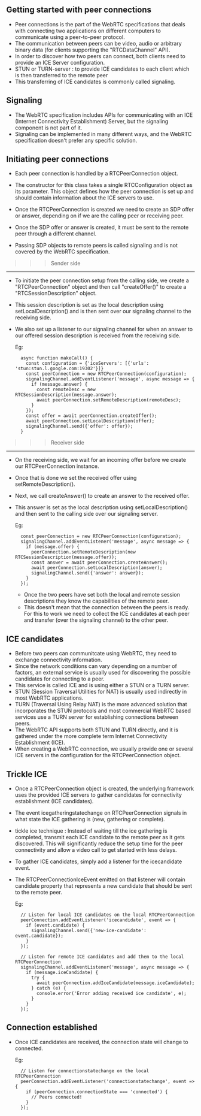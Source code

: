 ## Getting started with peer connections

- Peer connections is the part of the WebRTC specifications that deals with connecting two applications on different computers to communicate using a peer-to-peer protocol.
- The communication between peers can be video, audio or arbitrary binary data (for clients supporting the "RTCDataChannel" API).
- In order to discover how two peers can connect, both clients need to provide an ICE Server configuration.
- STUN or TURN-server : to provide ICE candidates to each client which is then transferred to the remote peer
- This transferring of ICE candidates is commonly called signaling.

## Signaling

- The WebRTC specification includes APIs for communicating with an ICE (Internet Connectivity Establishment) Server, but the signaling component is not part of it.
- Signaling can be implemented in many different ways, and the WebRTC specification doesn't prefer any specific solution.

## Initiating peer connections

- Each peer connection is handled by a RTCPeerConnection object.
- The constructor for this class takes a single RTCConfiguration object as its parameter. This object defines how the peer connection is set up and should contain information about the ICE servers to use.

- Once the RTCPeerConnection is created we need to create an SDP offer or answer, depending on if we are the calling peer or receiving peer.
- Once the SDP offer or answer is created, it must be sent to the remote peer through a different channel.
- Passing SDP objects to remote peers is called signaling and is not covered by the WebRTC specification.

> > > Sender side

---

- To initiate the peer connection setup from the calling side, we create a "RTCPeerConnection" object and then call "createOffer()" to create a "RTCSessionDescription" object.
- This session description is set as the local description using setLocalDescription() and is then sent over our signaling channel to the receiving side.
- We also set up a listener to our signaling channel for when an answer to our offered session description is received from the receiving side.

  Eg:

  ```
    async function makeCall() {
      const configuration = {'iceServers': [{'urls': 'stun:stun.l.google.com:19302'}]}
      const peerConnection = new RTCPeerConnection(configuration);
      signalingChannel.addEventListener('message', async message => {
        if (message.answer) {
          const remoteDesc = new RTCSessionDescription(message.answer);
          await peerConnection.setRemoteDescription(remoteDesc);
        }
      });
      const offer = await peerConnection.createOffer();
      await peerConnection.setLocalDescription(offer);
      signalingChannel.send({'offer': offer});
    }
  ```

> > > Receiver side

---

- On the receiving side, we wait for an incoming offer before we create our RTCPeerConnection instance.
- Once that is done we set the received offer using setRemoteDescription().
- Next, we call createAnswer() to create an answer to the received offer.
- This answer is set as the local description using setLocalDescription() and then sent to the calling side over our signaling server.

  Eg:

  ```
    const peerConnection = new RTCPeerConnection(configuration);
    signalingChannel.addEventListener('message', async message => {
      if (message.offer) {
        peerConnection.setRemoteDescription(new RTCSessionDescription(message.offer));
        const answer = await peerConnection.createAnswer();
        await peerConnection.setLocalDescription(answer);
        signalingChannel.send({'answer': answer});
      }
    });
  ```

  - Once the two peers have set both the local and remote session descriptions they know the capabilities of the remote peer.
  - This doesn't mean that the connection between the peers is ready. For this to work we need to collect the ICE candidates at each peer and transfer (over the signaling channel) to the other peer.

## ICE candidates

- Before two peers can communitcate using WebRTC, they need to exchange connectivity information.
- Since the network conditions can vary depending on a number of factors, an external service is usually used for discovering the possible candidates for connecting to a peer.
- This service is called ICE and is using either a STUN or a TURN server.
- STUN (Session Traversal Utilities for NAT) is usually used indirectly in most WebRTC applications.
- TURN (Traversal Using Relay NAT) is the more advanced solution that incorporates the STUN protocols and most commercial WebRTC based services use a TURN server for establishing connections between peers.
- The WebRTC API supports both STUN and TURN directly, and it is gathered under the more complete term Internet Connectivity Establishment (ICE).
- When creating a WebRTC connection, we usually provide one or several ICE servers in the configuration for the RTCPeerConnection object.

## Trickle ICE

- Once a RTCPeerConnection object is created, the underlying framework uses the provided ICE servers to gather candidates for connectivity establishment (ICE candidates).
- The event icegatheringstatechange on RTCPeerConnection signals in what state the ICE gathering is (new, gathering or complete).
- tickle ice technique : Instead of waiting till the ice gathering is completed, transmit each ICE candidate to the remote peer as it gets discovered. This will significantly reduce the setup time for the peer connectivity and allow a video call to get started with less delays.

- To gather ICE candidates, simply add a listener for the icecandidate event.
- The RTCPeerConnectionIceEvent emitted on that listener will contain candidate property that represents a new candidate that should be sent to the remote peer.

  Eg:

  ```
    // Listen for local ICE candidates on the local RTCPeerConnection
    peerConnection.addEventListener('icecandidate', event => {
      if (event.candidate) {
        signalingChannel.send({'new-ice-candidate': event.candidate});
      }
    });

    // Listen for remote ICE candidates and add them to the local RTCPeerConnection
    signalingChannel.addEventListener('message', async message => {
      if (message.iceCandidate) {
        try {
          await peerConnection.addIceCandidate(message.iceCandidate);
        } catch (e) {
          console.error('Error adding received ice candidate', e);
        }
      }
    });
  ```

## Connection established

- Once ICE candidates are received, the connection state will change to connected.

  Eg:

  ```
    // Listen for connectionstatechange on the local RTCPeerConnection
    peerConnection.addEventListener('connectionstatechange', event => {
      if (peerConnection.connectionState === 'connected') {
        // Peers connected!
      }
    });
  ```
